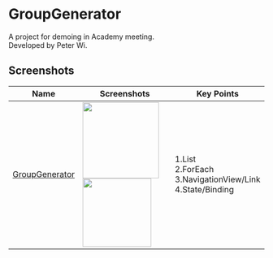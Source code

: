 # GroupGenerator

A project for demoing in Academy meeting.
<br>Developed by Peter Wi.

## Screenshots

|Name|Screenshots|Key Points
|--|--|--|
|[GroupGenerator](GroupGenerator)|<img src="GroupGenerator/Screenshots/frame_2.png" width="150"/><img src="GroupGenerator/Screenshots/record_1.gif" width="135"/>|1.List<br>2.ForEach <br>3.NavigationView/Link<br>4.State/Binding
